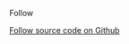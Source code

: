 Follow

[Follow source code on Github](https://github.com/Frojd/Frojd-Jewl/tree/develop/component-library/app/components/Follow)
